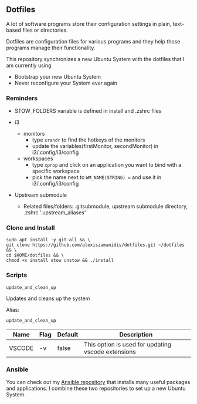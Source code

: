 ## Dotfiles

A lot of software programs store their configuration settings in plain, text-based files or directories.

Dotfiles are configuration files for various programs and they help those programs manage their functionality.

This repository synchronizes a new Ubuntu System with the dotfiles that I am currently using

-   Bootstrap your new Ubuntu System
-   Never reconfigure your System ever again

### Reminders

-   STOW_FOLDERS variable is defined in install and .zshrc files
-   i3

    -   monitors
        -   type `xrandr` to find the hotkeys of the monitors
        -   update the variables(firstMonitor, secondMonitor) in i3/.config/i3/config
    -   workspaces
        -   type `xprop` and click on an application you want to bind with a specific workspace
        -   pick the name next to `WM_NAME(STRING) =` and use it in i3/.config/i3/config

-   Upstream submodule
    -   Related files/folders: .gitsubmodule, upstream submodule directory, .zshrc '.upstream_aliases'

### Clone and Install

```
sudo apt install -y git-all && \
git clone https://github.com/alexiszamanidis/dotfiles.git ~/dotfiles && \
cd $HOME/dotfiles && \
chmod +x install stow unstow && ./install
```

### Scripts

`update_and_clean_up`

Updates and cleans up the system

Alias:

```
update_and_clean_up
```

| Name   | Flag | Default | Description                                        |
| ------ | ---- | ------- | -------------------------------------------------- |
| VSCODE | \-v  | false   | This option is used for updating vscode extensions |

### Ansible

You can check out my [Ansible repository](https://github.com/alexiszamanidis/ansible) that installs many useful packages and applications. I combine these two repositories to set up a new Ubuntu System.
